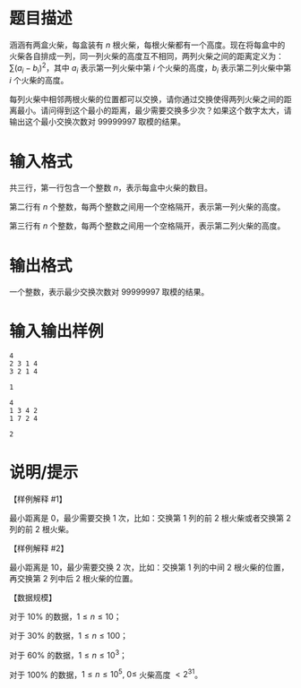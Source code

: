 # 题目描述

涵涵有两盒火柴，每盒装有 $n$ 根火柴，每根火柴都有一个高度。现在将每盒中的火柴各自排成一列，同一列火柴的高度互不相同，两列火柴之间的距离定义为：$\sum (a_i-b_i)^2$，其中 $a_i$ 表示第一列火柴中第 $i$ 个火柴的高度，$b_i$ 表示第二列火柴中第 $i$ 个火柴的高度。

每列火柴中相邻两根火柴的位置都可以交换，请你通过交换使得两列火柴之间的距离最小。请问得到这个最小的距离，最少需要交换多少次？如果这个数字太大，请输出这个最小交换次数对 $99999997$ 取模的结果。

# 输入格式

共三行，第一行包含一个整数 $n$，表示每盒中火柴的数目。

第二行有 $n$ 个整数，每两个整数之间用一个空格隔开，表示第一列火柴的高度。

第三行有 $n$ 个整数，每两个整数之间用一个空格隔开，表示第二列火柴的高度。

# 输出格式

一个整数，表示最少交换次数对 $99999997$ 取模的结果。

# 输入输出样例

```input1
4
2 3 1 4
3 2 1 4
```

```output1
1
```

```input2
4
1 3 4 2
1 7 2 4
```

```output2
2
```

# 说明/提示

【样例解释 #1】

最小距离是 $0$，最少需要交换 $1$ 次，比如：交换第 $1$ 列的前 $2$ 根火柴或者交换第 $2$ 列的前 $2$ 根火柴。

【样例解释 #2】

最小距离是 $10$，最少需要交换 $2$ 次，比如：交换第 $1$ 列的中间 $2$ 根火柴的位置，再交换第 $2$ 列中后 $2$ 根火柴的位置。

【数据规模】

对于 $10 \%$ 的数据，$1 \leq n \leq 10$；

对于 $30 \%$ 的数据，$1 \leq n \leq 100$；

对于 $60 \%$ 的数据，$1 \leq n \leq {10}^3$；

对于 $100 \%$ 的数据，$1 \leq n \leq {10}^5,~0 \leq$ 火柴高度 $< 2^{31}$。
